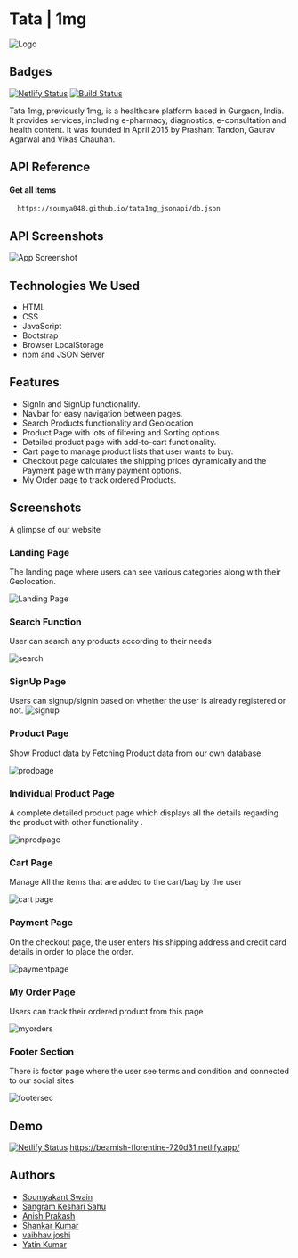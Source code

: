 
# Tata | 1mg
![Logo](https://user-images.githubusercontent.com/91946820/174490401-ed7605db-3f75-4340-b3b0-09af3074b040.png)


## Badges

[![Netlify Status](https://api.netlify.com/api/v1/badges/40278c03-b5e9-47f7-b05e-4f5fe5891dda/deploy-status)](https://beamish-florentine-720d31.netlify.app/)
[![Build Status](https://travis-ci.org/joemccann/dillinger.svg?branch=master)](https://github.com/Soumya048/tata_1mg)

Tata 1mg, previously 1mg, is a healthcare platform based in Gurgaon, India. It provides services, including e-pharmacy, diagnostics, e-consultation and health content. It was founded in April 2015 by Prashant Tandon, Gaurav Agarwal and Vikas Chauhan.


## API Reference

#### Get all items

```http
  https://soumya048.github.io/tata1mg_jsonapi/db.json
```




## API Screenshots

![App Screenshot](https://user-images.githubusercontent.com/91946820/174490667-b79360ac-d10d-47c4-8c80-8766242e59f6.png)


## Technologies We Used
- HTML
- CSS
- JavaScript
- Bootstrap
- Browser LocalStorage
- npm and JSON Server

## Features
- SignIn and SignUp functionality.
- Navbar for easy navigation between pages.
- Search Products functionality and Geolocation
- Product Page with lots of filtering and Sorting options.
- Detailed product page with add-to-cart functionality.
- Cart page to manage product lists that user wants to buy.
- Checkout page calculates the shipping prices dynamically and the Payment page with many payment options.
- My Order page to track ordered Products.

## Screenshots
A glimpse of our website

### Landing Page

The landing page where users can see various categories along with their Geolocation.

![Landing Page](https://user-images.githubusercontent.com/91946820/174492873-df01a518-01b0-4fd4-9713-8c589cc84ef7.png)

### Search Function

User can search any products according to their needs

![search](https://user-images.githubusercontent.com/91946820/174493059-16e52074-fe9e-4018-a32b-46dbcbdee0c7.png)

### SignUp Page
Users can signup/signin based on whether the user is already registered or not.
![signup](https://user-images.githubusercontent.com/91946820/174493100-2f357767-5aab-491a-9632-da027f3d8631.png)

### Product Page

Show Product data by Fetching Product data from our own database.

![prodpage](https://user-images.githubusercontent.com/91946820/174493141-4bd45232-ecf2-4e7f-b91a-703b67bff5a9.png)

### Individual Product Page

A complete detailed product page which displays all the details regarding the product with other functionality .

![inprodpage](https://user-images.githubusercontent.com/91946820/174493233-433724a8-6c6b-4ad2-a702-d4bb43678d33.png)

### Cart Page

 Manage All the items that are added to the cart/bag by the user

![cart page](https://user-images.githubusercontent.com/91946820/174493259-f249e730-f51a-48a9-bdaf-f2cca1977998.png)

### Payment Page

On the checkout page, the user enters his shipping address and credit card details in order to place the order.

![paymentpage](https://user-images.githubusercontent.com/91946820/174493404-99e75d76-13c6-4795-9a44-4a0821e18df6.png)

### My Order Page

Users can track their ordered product from this page

![myorders](https://user-images.githubusercontent.com/91946820/174493463-cf318a4c-784f-4d01-90e8-99cb0bbab5b0.png)

### Footer Section

There is footer page where the user see terms and condition and connected to our social sites

![footersec](https://user-images.githubusercontent.com/91946820/174493499-5077e966-2309-4c4c-84fa-5e3e88d0497b.png)
## Demo
[![Netlify Status](https://api.netlify.com/api/v1/badges/40278c03-b5e9-47f7-b05e-4f5fe5891dda/deploy-status)](https://beamish-florentine-720d31.netlify.app/)
https://beamish-florentine-720d31.netlify.app/


## Authors

- [Soumyakant Swain](https://github.com/Soumya048)
- [Sangram Keshari Sahu](https://github.com/Sangram-1996)
- [Anish Prakash](https://github.com/Anish22prakash)
- [Shankar Kumar](https://github.com/Ppreedam)
- [vaibhav joshi](https://github.com/vaibhavj478)
- [Yatin Kumar](https://github.com/yatinkumar01)
